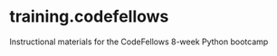training.codefellows
====================

Instructional materials for the CodeFellows 8-week Python bootcamp
